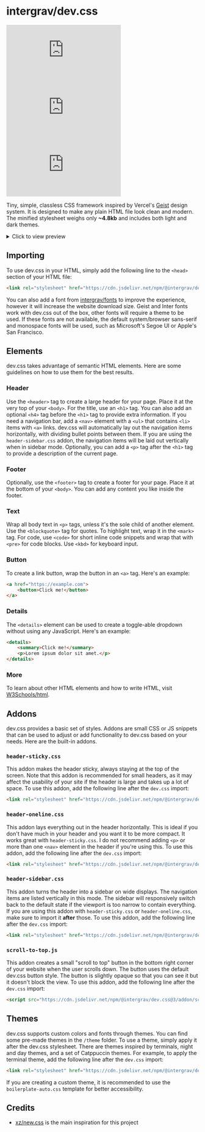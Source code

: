 # intergrav/dev.css

[![NPM Version](https://img.shields.io/npm/v/@intergrav/dev.css)](https://www.npmjs.com/package/@intergrav/dev.css) [![jsDelivr hits (npm)](https://img.shields.io/jsdelivr/npm/hm/@intergrav/dev.css)](https://cdn.jsdelivr.net/npm/@intergrav/dev.css/) [![GitHub Repo stars](https://img.shields.io/github/stars/intergrav/dev.css)](https://github.com/intergrav/dev.css)

Tiny, simple, classless CSS framework inspired by Vercel's [Geist](https://vercel.com/geist) design system. It is designed to make any plain HTML file look clean and modern. The minified stylesheet weighs only **~4.8kb** and includes both light and dark themes.

<details>
<summary>Click to view preview</summary>
<img src="https://raw.githubusercontent.com/intergrav/branding/main/dev.css/preview/desktop-light.png" alt="dev.css desktop demo, light mode">
<img src="https://raw.githubusercontent.com/intergrav/branding/main/dev.css/preview/desktop-dark.png" alt="dev.css desktop demo, dark mode">
<img height="748px" src="https://raw.githubusercontent.com/intergrav/branding/main/dev.css/preview/mobile-light.png" alt="dev.css mobile demo, dark mode">
<img height="748px" src="https://raw.githubusercontent.com/intergrav/branding/main/dev.css/preview/mobile-dark.png" alt="dev.css mobile demo, dark mode">
</details>

## Importing

To use dev.css in your HTML, simply add the following line to the `<head>` section of your HTML file:

```html
<link rel="stylesheet" href="https://cdn.jsdelivr.net/npm/@intergrav/dev.css@3">
```

You can also add a font from [intergrav/fonts](https://github.com/intergrav/fonts#readme) to improve the experience, however it will increase the website download size. Geist and Inter fonts work with dev.css out of the box, other fonts will require a theme to be used. If these fonts are not available, the default system/browser sans-serif and monospace fonts will be used, such as Microsoft's Segoe UI or Apple's San Francisco.

## Elements

dev.css takes advantage of semantic HTML elements. Here are some guidelines on how to use them for the best results.

### Header

Use the `<header>` tag to create a large header for your page. Place it at the very top of your `<body>`. For the title, use an `<h1>` tag. You can also add an optional `<h4>` tag before the `<h1>` tag to provide extra information. If you need a navigation bar, add a `<nav>` element with a `<ul>` that contains `<li>` items with `<a>` links. dev.css will automatically lay out the navigation items horizontally, with dividing bullet points between them. If you are using the `header-sidebar.css` addon, the navigation items will be laid out vertically when in sidebar mode. Optionally, you can add a `<p>` tag after the `<h1>` tag to provide a description of the current page.

### Footer

Optionally, use the `<footer>` tag to create a footer for your page. Place it at the bottom of your `<body>`. You can add any content you like inside the footer.

### Text

Wrap all body text in `<p>` tags, unless it's the sole child of another element. Use the `<blockquote>` tag for quotes. To highlight text, wrap it in the `<mark>` tag. For code, use `<code>` for short inline code snippets and wrap that with `<pre>` for code blocks. Use `<kbd>` for keyboard input.

### Button

To create a link button, wrap the button in an `<a>` tag. Here's an example:

```html
<a href="https://example.com">
	<button>Click me!</button>
</a>
```

### Details

The `<details>` element can be used to create a toggle-able dropdown without using any JavaScript. Here's an example:

```html
<details>
	<summary>Click me!</summary>
	<p>Lorem ipsum dolor sit amet.</p>
</details>
```

### More

To learn about other HTML elements and how to write HTML, visit [W3Schools/html](https://www.w3schools.com/html/).

## Addons

dev.css provides a basic set of styles. Addons are small CSS or JS snippets that can be used to adjust or add functionality to dev.css based on your needs. Here are the built-in addons.

### `header-sticky.css`

This addon makes the header sticky, always staying at the top of the screen. Note that this addon is recommended for small headers, as it may affect the usability of your site if the header is large and takes up a lot of space. To use this addon, add the following line after the `dev.css` import:

```html
<link rel="stylesheet" href="https://cdn.jsdelivr.net/npm/@intergrav/dev.css@3/addon/header-sticky.min.css">
```

### `header-oneline.css`

This addon lays everything out in the header horizontally. This is ideal if you don't have much in your header and you want it to be more compact. It works great with `header-sticky.css`. I do not recommend adding `<p>` or more than one `<nav>` element in the header if you're using this. To use this addon, add the following line after the `dev.css` import:

```html
<link rel="stylesheet" href="https://cdn.jsdelivr.net/npm/@intergrav/dev.css@3/addon/header-oneline.min.css">
```

### `header-sidebar.css`

This addon turns the header into a sidebar on wide displays. The navigation items are listed vertically in this mode. The sidebar will responsively switch back to the default state if the viewport is too narrow to contain everything. If you are using this addon with `header-sticky.css` or `header-oneline.css`, make sure to import it **after** those. To use this addon, add the following line after the `dev.css` import:

```html
<link rel="stylesheet" href="https://cdn.jsdelivr.net/npm/@intergrav/dev.css@3/addon/header-sidebar.min.css">
```

### `scroll-to-top.js`

This addon creates a small "scroll to top" button in the bottom right corner of your website when the user scrolls down. The button uses the default dev.css button style. The button is slightly opaque so that you can see it but it doesn't block the view. To use this addon, add the following line after the `dev.css` import:

```html
<script src="https://cdn.jsdelivr.net/npm/@intergrav/dev.css@3/addon/scroll-to-top.min.js" defer></script>
```

## Themes

dev.css supports custom colors and fonts through themes. You can find some pre-made themes in the `/theme` folder. To use a theme, simply apply it after the dev.css stylesheet. There are themes inspired by terminals, night and day themes, and a set of Catppuccin themes. For example, to apply the terminal theme, add the following line after the `dev.css` import:

```html
<link rel="stylesheet" href="https://cdn.jsdelivr.net/npm/@intergrav/dev.css@3/theme/terminal.min.css">
```

If you are creating a custom theme, it is recommended to use the `boilerplate-auto.css` template for better accessibility.

## Credits

- [xz/new.css](https://github.com/xz/new.css) is the main inspiration for this project
